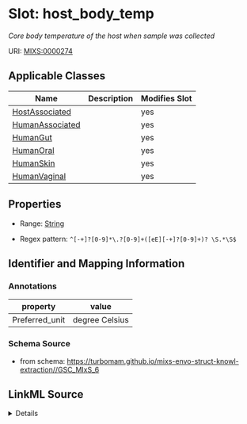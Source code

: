 # Slot: host_body_temp


_Core body temperature of the host when sample was collected_



URI: [MIXS:0000274](https://w3id.org/mixs/0000274)



<!-- no inheritance hierarchy -->




## Applicable Classes

| Name | Description | Modifies Slot |
| --- | --- | --- |
[HostAssociated](HostAssociated.md) |  |  yes  |
[HumanAssociated](HumanAssociated.md) |  |  yes  |
[HumanGut](HumanGut.md) |  |  yes  |
[HumanOral](HumanOral.md) |  |  yes  |
[HumanSkin](HumanSkin.md) |  |  yes  |
[HumanVaginal](HumanVaginal.md) |  |  yes  |







## Properties

* Range: [String](String.md)

* Regex pattern: `^[-+]?[0-9]*\.?[0-9]+([eE][-+]?[0-9]+)? \S.*\S$`





## Identifier and Mapping Information





### Annotations

| property | value |
| --- | --- |
| Preferred_unit | degree Celsius |



### Schema Source


* from schema: https://turbomam.github.io/mixs-envo-struct-knowl-extraction//GSC_MIxS_6




## LinkML Source

<details>
```yaml
name: host_body_temp
annotations:
  Preferred_unit:
    tag: Preferred_unit
    value: degree Celsius
description: Core body temperature of the host when sample was collected
title: host body temperature
notes:
- body
- host
- host.
- temperature
from_schema: https://turbomam.github.io/mixs-envo-struct-knowl-extraction//GSC_MIxS_6
rank: 1000
slot_uri: MIXS:0000274
multivalued: false
alias: host_body_temp
domain_of:
- HostAssociated
- HumanAssociated
- HumanGut
- HumanOral
- HumanSkin
- HumanVaginal
range: string
required: false
recommended: false
pattern: ^[-+]?[0-9]*\.?[0-9]+([eE][-+]?[0-9]+)? \S.*\S$

```
</details>